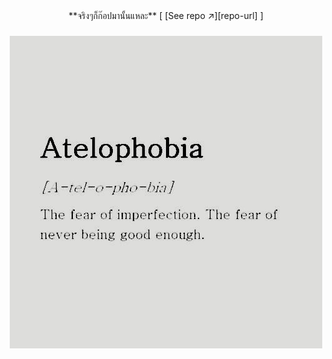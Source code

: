 


<div align="center">
**จริงๆก็ก๊อปมานั้นแหละ**  
[ [See repo ↗︎][repo-url] ]
</div>



<h3 align="center">
<img src="https://raw.githubusercontent.com/MaledKhaoSan/MaledKhaoSan/master/idk.jpg" alt=""/>
</h3>
